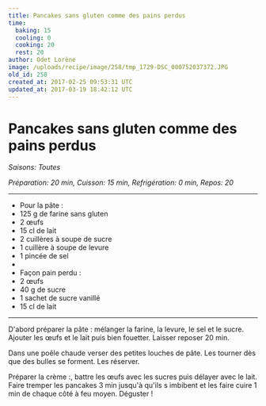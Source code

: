 ```yaml
---
title: Pancakes sans gluten comme des pains perdus 
time:
  baking: 15
  cooling: 0
  cooking: 20
  rest: 20
author: Odet Lorène
image: /uploads/recipe/image/258/tmp_1729-DSC_000752037372.JPG
old_id: 258
created_at: 2017-02-25 09:53:31 UTC
updated_at: 2017-03-19 18:42:12 UTC
---
```


# Pancakes sans gluten comme des pains perdus 



*Saisons: Toutes*

*Préparation: 20 min, Cuisson: 15 min, Refrigération: 0 min, Repos: 20*

---

- Pour la pâte :
- 125 g de farine sans gluten 
- 2 œufs 
- 15 cl de lait 
- 2 cuillères à soupe de sucre 
- 1 cuillère à soupe de levure 
- 1 pincée de sel
- 
- Façon pain perdu :
- 2 œufs 
- 40 g de sucre 
- 1 sachet de sucre vanillé 
- 15 cl de lait

---

D'abord préparer la pâte : mélanger la farine, la levure, le sel et le sucre. Ajouter les œufs et le lait puis bien fouetter. Laisser reposer 20 min. 

Dans une poêle chaude verser des petites louches de pâte. Les tourner dès que des bulles se forment. Les réserver. 

Préparer la crème :, battre les œufs avec les sucres puis délayer avec le lait. Faire tremper les pancakes 3 min jusqu'à qu'ils s imbibent et les faire cuire 1 min de chaque côté à feu moyen. Déguster ! 
